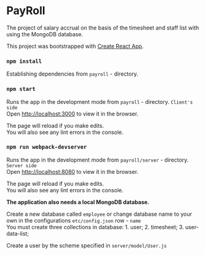 # PayRoll

The project of salary accrual on the basis of the timesheet and staff list with using the MongoDB database.

This project was bootstrapped with [Create React App](https://github.com/facebook/create-react-app).

### `npm install`

Establishing dependencies from `payroll` - directory.

### `npm start`

Runs the app in the development mode from `payroll` - directory. `Сlient's side`<br>
Open [http://localhost:3000](http://localhost:3000) to view it in the browser.

The page will reload if you make edits.<br>
You will also see any lint errors in the console.

### `npm run webpack-devserver`

Runs the app in the development mode from `payroll/server` - directory. `Server side`<br>
Open [http://localhost:8080](http://localhost:8080) to view it in the browser.

The page will reload if you make edits.<br>
You will also see any lint errors in the console.

**The application also needs a local MongoDB database.**

Create a new database called `employee` or change database name to your own in the configurations `etc/config.json` row - `name`<br/>
You must create three collections in database:
    1. user;
    2. timesheet;
    3. user-data-list;

Create a user by the scheme specified in `server/model/User.js`

